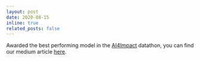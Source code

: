 ```yaml
---
layout: post
date: 2020-08-15
inline: true
related_posts: false
---
```


Awarded the best performing model in the [AI4Impact](https://ai4impact.org/) datathon, you can find our medium article [here](https://medium.com/@kristoforusbryant/energy-production-forecasting-using-deep-neural-networks-and-a-contract-aware-loss-df6b764097b7).
